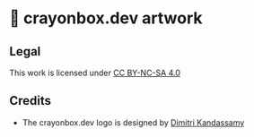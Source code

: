 # 🎨 crayonbox.dev artwork

## Legal 

This work is licensed under [CC BY-NC-SA 4.0](./LICENSE)

## Credits 

- The crayonbox.dev logo is designed by [Dimitri Kandassamy](https://github.com/dimitri-kandassamy)